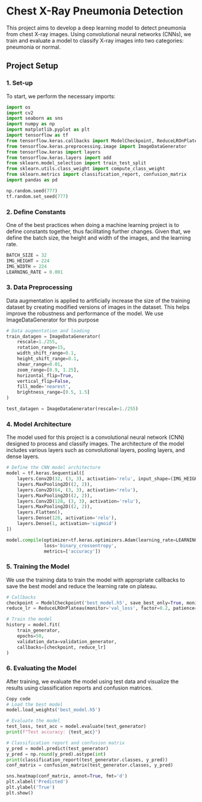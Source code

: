 # Chest X-Ray Pneumonia Detection

This project aims to develop a deep learning model to detect pneumonia from chest X-ray images. Using convolutional neural networks (CNNs), we train and evaluate a model to classify X-ray images into two categories: pneumonia or normal.

## Project Setup

### 1. Set-up

To start, we perform the necessary imports:

```python
import os
import cv2
import seaborn as sns
import numpy as np
import matplotlib.pyplot as plt
import tensorflow as tf
from tensorflow.keras.callbacks import ModelCheckpoint, ReduceLROnPlateau
from tensorflow.keras.preprocessing.image import ImageDataGenerator
from tensorflow.keras import layers
from tensorflow.keras.layers import add
from sklearn.model_selection import train_test_split
from sklearn.utils.class_weight import compute_class_weight
from sklearn.metrics import classification_report, confusion_matrix
import pandas as pd

np.random.seed(777)
tf.random.set_seed(777)
```

### 2. Define Constants
One of the best practices when doing a machine learning project is to define constants together, thus facilitating further changes. Given that, we define the batch size, the height and width of the images, and the learning rate.

```python
BATCH_SIZE = 32
IMG_HEIGHT = 224
IMG_WIDTH = 224
LEARNING_RATE = 0.001
```

### 3. Data Preprocessing
Data augmentation is applied to artificially increase the size of the training dataset by creating modified versions of images in the dataset. This helps improve the robustness and performance of the model. We use ImageDataGenerator for this purpose

```python
# Data augmentation and loading
train_datagen = ImageDataGenerator(
    rescale=1./255,
    rotation_range=15,
    width_shift_range=0.1,
    height_shift_range=0.1,
    shear_range=0.01,
    zoom_range=[0.9, 1.25],
    horizontal_flip=True,
    vertical_flip=False,
    fill_mode='nearest',
    brightness_range=[0.5, 1.5]
)

test_datagen = ImageDataGenerator(rescale=1./255)
```
### 4. Model Architecture
The model used for this project is a convolutional neural network (CNN) designed to process and classify images. The architecture of the model includes various layers such as convolutional layers, pooling layers, and dense layers.

```python
# Define the CNN model architecture
model = tf.keras.Sequential([
    layers.Conv2D(32, (3, 3), activation='relu', input_shape=(IMG_HEIGHT, IMG_WIDTH, 3)),
    layers.MaxPooling2D((2, 2)),
    layers.Conv2D(64, (3, 3), activation='relu'),
    layers.MaxPooling2D((2, 2)),
    layers.Conv2D(128, (3, 3), activation='relu'),
    layers.MaxPooling2D((2, 2)),
    layers.Flatten(),
    layers.Dense(128, activation='relu'),
    layers.Dense(1, activation='sigmoid')
])

model.compile(optimizer=tf.keras.optimizers.Adam(learning_rate=LEARNING_RATE),
              loss='binary_crossentropy',
              metrics=['accuracy'])
```
### 5. Training the Model
We use the training data to train the model with appropriate callbacks to save the best model and reduce the learning rate on plateau.

```python
# Callbacks
checkpoint = ModelCheckpoint('best_model.h5', save_best_only=True, monitor='val_loss', mode='min')
reduce_lr = ReduceLROnPlateau(monitor='val_loss', factor=0.2, patience=5, min_lr=0.0001)

# Train the model
history = model.fit(
    train_generator,
    epochs=50,
    validation_data=validation_generator,
    callbacks=[checkpoint, reduce_lr]
)
```
### 6. Evaluating the Model
After training, we evaluate the model using test data and visualize the results using classification reports and confusion matrices.

```python
Copy code
# Load the best model
model.load_weights('best_model.h5')

# Evaluate the model
test_loss, test_acc = model.evaluate(test_generator)
print(f"Test accuracy: {test_acc}")

# Classification report and confusion matrix
y_pred = model.predict(test_generator)
y_pred = np.round(y_pred).astype(int)
print(classification_report(test_generator.classes, y_pred))
conf_matrix = confusion_matrix(test_generator.classes, y_pred)

sns.heatmap(conf_matrix, annot=True, fmt='d')
plt.xlabel('Predicted')
plt.ylabel('True')
plt.show()
```
